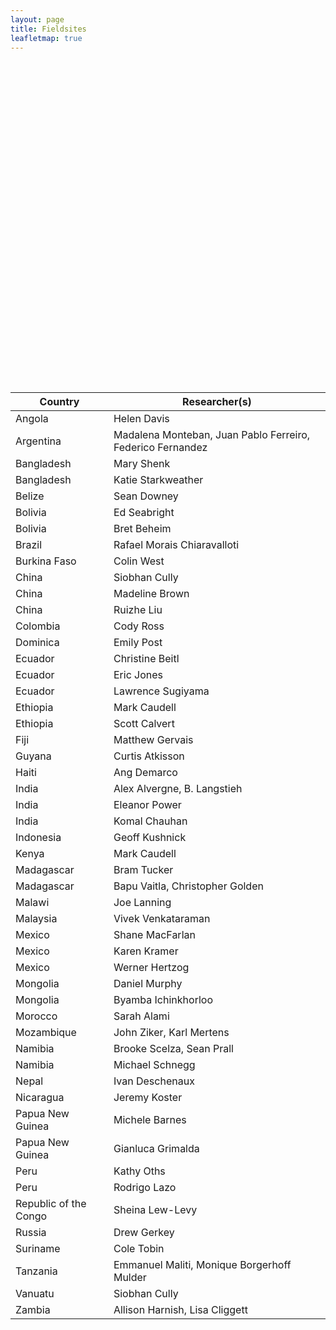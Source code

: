 ```yaml
---
layout: page
title: Fieldsites
leafletmap: true
---
```


<div id="htmlwidget-83c14c56543d03fa1180" style="width:672px;height:480px;" class="leaflet html-widget"></div>
<script type="application/json" data-for="htmlwidget-83c14c56543d03fa1180">{"x":{"options":{"crs":{"crsClass":"L.CRS.EPSG3857","code":null,"proj4def":null,"projectedBounds":null,"options":{}}},"calls":[{"method":"addProviderTiles","args":["Stamen.Terrain",null,null,{"errorTileUrl":"","noWrap":false,"detectRetina":false}]},{"method":"addMarkers","args":[[-8.82,23.7,17.25,-19.06,-15.78,12.37,39.93,4.63,-4.25,15.3,-0.19,9.03,-17.71,6.79,18.54,28.6,-6.18,-1.29,-18.89,-13.97,19.43,47.93,-25.95,-22.56,12.15,-9.48,-12.07,55.75,5.85,-6.17,-17.74,-15.42],[13.24,90.39,-88.79,-65.26,-47.91,-1.53,116.4,-74.09,15.26,-61.39,-78.5,38.74,178.06,-58.16,-72.34,77.22,106.83,36.82,47.51,33.8,-99.14,106.91,32.57,17.09,-86.27,147.18,-77.05,37.62,-55.2,35.74,168.31,28.29],null,null,null,{"interactive":true,"draggable":false,"keyboard":true,"title":"","alt":"","zIndexOffset":0,"opacity":1,"riseOnHover":false,"riseOffset":250},["<i>Angola<\/i><br/><b>Helen Davis<\/b><br/>Harvard University","<i>Bangladesh<\/i><br/><b>Mary Shenk<\/b><br/>Pennsylvania State University<br/><b>Katie Starkweather<\/b><br/>University of New Mexico","<i>Belize<\/i><br/><b>Sean Downey<\/b><br/>Ohio State University","<i>Bolivia<\/i><br/><b>Ed Seabright<\/b><br/>University of New Mexico<br/><b>Bret Beheim<\/b><br/>Max Planck Institute for Evolutionary Anthropology","<i>Brazil<\/i><br/><b>Rafael Morais Chiaravalloti<\/b><br/>University College London","<i>Burkina Faso<\/i><br/><b>Colin West<\/b><br/>University of North Carolina","<i>China<\/i><br/><b>Siobhan Mattison<\/b><br/>University of New Mexico<br/><b>Madeline Brown<\/b><br/>University of Florida","<i>Colombia<\/i><br/><b>Cody Ross<\/b><br/>Max Planck Institute for Evolutionary Anthropology","<i>Congo<\/i><br/><b>Sheina Lew-Levy<\/b><br/>Simon Fraser University","<i>Dominica<\/i><br/><b>Emily Post<\/b><br/>University of Utah","<i>Ecuador<\/i><br/><b>Christine Beitl<\/b><br/>University of Maine<br/><b>Larry Sugiyama<\/b><br/>University of Oregon","<i>Ethiopia<\/i><br/><b>Mark Caudell<\/b><br/>Washington State University<br/><b>Scott Calvert<\/b><br/>Washington State University","<i>Fiji<\/i><br/><b>Matthew Gervais<\/b><br/>Simon Fraser University","<i>Guyana<\/i><br/><b>Curtis Atkisson<\/b><br/>UC Davis","<i>Haiti<\/i><br/><b>Ang Demarco<\/b><br/>University of Utah","<i>India<\/i><br/><b>Eleanor Power<\/b><br/>London School of Economics and Political Science<br/><b>Alex Alvergne<\/b><br/>University of Oxford","<i>Indonesia<\/i><br/><b>Geoff Kushnick<\/b><br/>Australian National University","<i>Kenya<\/i><br/><b>Mark Caudell<\/b><br/>Washington State University","<i>Madagascar<\/i><br/><b>Bram Tucker<\/b><br/>University of Georgia<br/><b>Bapu Vaitla<\/b><br/>Harvard","<i>Malawi<\/i><br/><b>Joe Lanning<\/b><br/>School for International Training","<i>Mexico<\/i><br/><b>Shane MacFarlan<\/b><br/>University of Utah<br/><b>Karen Kramer<\/b><br/>University of Utah","<i>Mongolia<\/i><br/><b>Daniel Murphy<\/b><br/>University of Cincinnati<br/><b>Byamba Ichinkhorloo<\/b><br/>National University of Mongolia","<i>Mozambique<\/i><br/><b>John Ziker<\/b><br/>Boise State University","<i>Namibia<\/i><br/><b>Brooke Scelza<\/b><br/>UCLA<br/><b>Michael Schnegg<\/b><br/>University of Hamburg","<i>Nicaragua<\/i><br/><b>Jeremy Koster<\/b><br/>University of Cincinnati","<i>Papua New Guinea<\/i><br/><b>Michele Barnes<\/b><br/>James Cook University<br/><b>Gianluca Grimalda<\/b><br/>Kiel Institute for the World Economy","<i>Peru<\/i><br/><b>Kathy Oths<\/b><br/>University of Alabama<br/><b>Rodrigo Lazo<\/b><br/>UMass Amherst","<i>Russia<\/i><br/><b>Drew Gerkey<\/b><br/>Oregon State University","<i>Suriname<\/i><br/><b>Cole Tobin<\/b><br/>University of Missouri","<i>Tanzania<\/i><br/><b>Emmanuel Maliti<\/b><br/>University of Dar es Salaam","<i>Vanuatu<\/i><br/><b>Siobhan Mattison<\/b><br/>University of New Mexico","<i>Zambia<\/i><br/><b>Lisa Cliggett<\/b><br/>University of Kentucky"],null,null,null,null,{"interactive":false,"permanent":false,"direction":"auto","opacity":1,"offset":[0,0],"textsize":"10px","textOnly":false,"className":"","sticky":true},null]}],"limits":{"lat":[-25.95,55.75],"lng":[-99.14,178.06]}},"evals":[],"jsHooks":[]}</script>

<br/>
<br/>

Country | Researcher(s)
 --- |---
Angola | Helen Davis
Argentina | Madalena Monteban, Juan Pablo Ferreiro, Federico Fernandez
Bangladesh | Mary Shenk
Bangladesh | Katie Starkweather
Belize | Sean Downey
Bolivia	|	Ed Seabright
Bolivia | Bret Beheim
Brazil |	Rafael Morais Chiaravalloti
Burkina Faso | Colin West
China	|	Siobhan Cully
China	|	Madeline Brown
China	|	Ruizhe Liu
Colombia	|	Cody Ross
Dominica	|	Emily Post
Ecuador	|	Christine Beitl
Ecuador	|	Eric Jones
Ecuador	|	Lawrence Sugiyama
Ethiopia	|	Mark Caudell
Ethiopia	|	Scott Calvert
Fiji	|	Matthew Gervais
Guyana	|	Curtis Atkisson
Haiti	|	Ang Demarco
India	|	Alex Alvergne, B. Langstieh
India | Eleanor Power
India | Komal Chauhan
Indonesia	|	Geoff Kushnick
Kenya	|	Mark Caudell
Madagascar	|	Bram Tucker
Madagascar	|	Bapu Vaitla, Christopher Golden
Malawi	|	Joe Lanning
Malaysia | Vivek Venkataraman
Mexico	|	Shane MacFarlan
Mexico	|	Karen Kramer
Mexico	|	Werner Hertzog
Mongolia	|	Daniel Murphy
Mongolia	|	Byamba Ichinkhorloo
Morocco	|	Sarah Alami
Mozambique	|	John Ziker, Karl Mertens
Namibia | Brooke Scelza, Sean Prall
Namibia	|	Michael Schnegg
Nepal | Ivan Deschenaux
Nicaragua	|	Jeremy Koster
Papua New Guinea	|	Michele Barnes
Papua New Guinea	|	Gianluca Grimalda
Peru	|	Kathy Oths
Peru	|	Rodrigo Lazo
Republic of the Congo	|	Sheina Lew-Levy
Russia	|	Drew Gerkey
Suriname	|	Cole Tobin
Tanzania	|	Emmanuel Maliti, Monique Borgerhoff Mulder
Vanuatu	|	Siobhan Cully
Zambia	|	Allison Harnish, Lisa Cliggett
